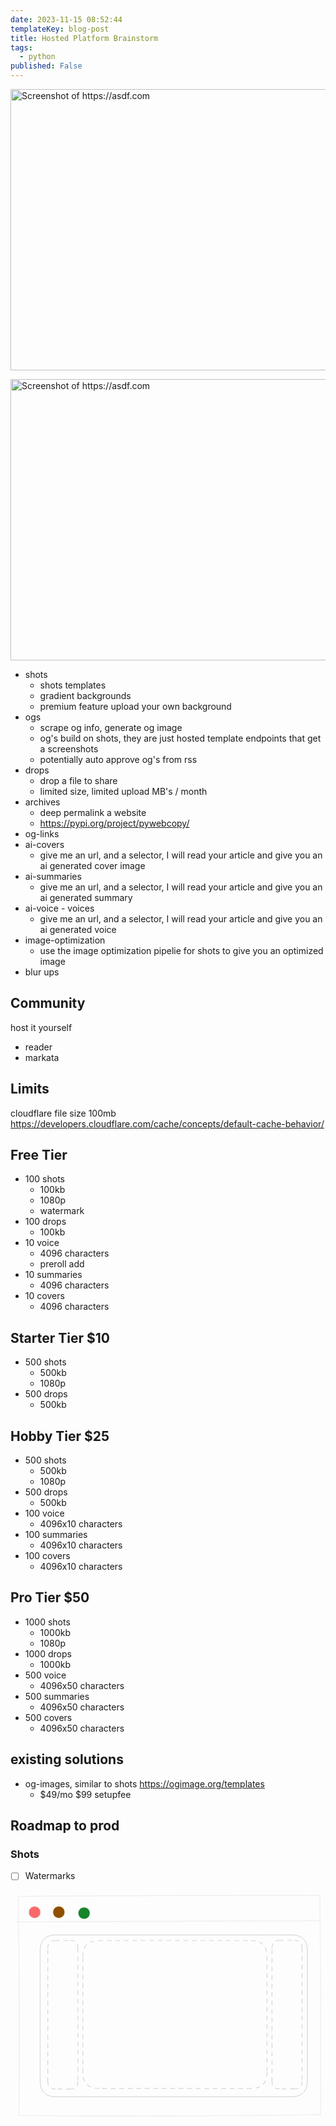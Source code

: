 ```yaml
---
date: 2023-11-15 08:52:44
templateKey: blog-post
title: Hosted Platform Brainstorm
tags:
  - python
published: False
---
```


<img
src="http://localhost:8000/shot/?url=https://asdf.com&height=450&width=800&scaled_width=800&scaled_height=450&selectors=" alt="Screenshot of https://asdf.com"
style="width: 800px; height: 450px;"
/>

<img height="450" width="800" src="http://localhost:8000/shot/?url=https://asdf.com&height=450&width=800&scaled_width=800&scaled_height=450&selectors=" alt="Screenshot of https://asdf.com"/>

- shots
  - shots templates
  - gradient backgrounds
  - premium feature upload your own background
- ogs
  - scrape og info, generate og image
  - og's build on shots, they are just hosted template endpoints that get a screenshots
  - potentially auto approve og's from rss
- drops
  - drop a file to share
  - limited size, limited upload MB's / month
- archives
  - deep permalink a website
  - <https://pypi.org/project/pywebcopy/>
- og-links
- ai-covers
  - give me an url, and a selector, I will read your article and give you an ai generated cover image
- ai-summaries
  - give me an url, and a selector, I will read your article and give you an ai generated summary
- ai-voice - voices
  - give me an url, and a selector, I will read your article and give you an ai generated voice
- image-optimization
  - use the image optimization pipelie for shots to give you an optimized image
- blur ups

## Community

host it yourself

- reader
- markata

## Limits

cloudflare file size 100mb <https://developers.cloudflare.com/cache/concepts/default-cache-behavior/>

## Free Tier

- 100 shots
  - 100kb
  - 1080p
  - watermark
- 100 drops
  - 100kb
- 10 voice
  - 4096 characters
  - preroll add
- 10 summaries
  - 4096 characters
- 10 covers
  - 4096 characters

## Starter Tier $10

- 500 shots
  - 500kb
  - 1080p
- 500 drops
  - 500kb

## Hobby Tier $25

- 500 shots
  - 500kb
  - 1080p
- 500 drops
  - 500kb
- 100 voice
  - 4096x10 characters
- 100 summaries
  - 4096x10 characters
- 100 covers
  - 4096x10 characters

## Pro Tier $50

- 1000 shots
  - 1000kb
  - 1080p
- 1000 drops
  - 1000kb
- 500 voice
  - 4096x50 characters
- 500 summaries
  - 4096x50 characters
- 500 covers
  - 4096x50 characters

## existing solutions

- og-images, similar to shots <https://ogimage.org/templates>
  - $49/mo $99 setupfee

## Roadmap to prod

### Shots

- [ ] Watermarks

<svg version="1.1" xmlns="http://www.w3.org/2000/svg" viewBox="0 0 629.5838486947605 460.14269017839115" width="629.5838486947605" height="460.14269017839115" filter="invert(93%) hue-rotate(180deg)">
  <!-- svg-source:excalidraw -->

  <defs>
    <style class="style-fonts">
      @font-face {
        font-family: "Virgil";
        src: url("https://excalidraw.com/Virgil.woff2");
      }
      @font-face {
        font-family: "Cascadia";
        src: url("https://excalidraw.com/Cascadia.woff2");
      }
      @font-face {
        font-family: "Assistant";
        src: url("https://excalidraw.com/Assistant-Regular.woff2");
      }
    </style>

  </defs>
  <g stroke-linecap="round" transform="translate(16.31581243820466 10.963047496005004) rotate(359.81664177256994 301.28419440173326 219.10829759319057)"><path d="M0 0 C209.95 -0.55, 419.3 0.15, 602.57 0 M0 0 C223.64 -1.39, 446.91 -1.33, 602.57 0 M602.57 0 C603.02 110.75, 604.73 223.25, 602.57 438.22 M602.57 0 C604.07 105.52, 603.42 210.48, 602.57 438.22 M602.57 438.22 C421.02 439.89, 238.63 441.25, 0 438.22 M602.57 438.22 C445.92 440.36, 289.84 440.56, 0 438.22 M0 438.22 C1.3 301.03, 2.26 163.72, 0 0 M0 438.22 C1.49 327.27, 0.98 215.61, 0 0" stroke="#000000" stroke-width="1" fill="none"></path></g><g stroke-linecap="round"><g transform="translate(10.29357030063403 61.46721863495213) rotate(359.81664177256994 303.5413940742784 0)"><path d="M-0.3 1.02 C100.98 1, 506.7 0.88, 607.83 0.85 M1.75 0.51 C102.92 0.08, 506.66 -0.57, 607.28 -0.83" stroke="#000000" stroke-width="1" fill="none"></path></g></g><mask></mask><g stroke-linecap="round" transform="translate(36.45029269471485 31.949750067657817) rotate(359.81664177256994 11.784205635318813 11.784205635318813)"><path d="M23.57 11.78 C23.57 12.47, 23.51 13.16, 23.39 13.83 C23.27 14.5, 23.09 15.17, 22.86 15.81 C22.62 16.46, 22.33 17.09, 21.99 17.68 C21.65 18.27, 21.25 18.84, 20.81 19.36 C20.37 19.88, 19.88 20.37, 19.36 20.81 C18.84 21.25, 18.27 21.65, 17.68 21.99 C17.09 22.33, 16.46 22.62, 15.81 22.86 C15.17 23.09, 14.5 23.27, 13.83 23.39 C13.16 23.51, 12.47 23.57, 11.78 23.57 C11.1 23.57, 10.41 23.51, 9.74 23.39 C9.07 23.27, 8.39 23.09, 7.75 22.86 C7.11 22.62, 6.48 22.33, 5.89 21.99 C5.3 21.65, 4.73 21.25, 4.21 20.81 C3.69 20.37, 3.2 19.88, 2.76 19.36 C2.32 18.84, 1.92 18.27, 1.58 17.68 C1.24 17.09, 0.94 16.46, 0.71 15.81 C0.48 15.17, 0.3 14.5, 0.18 13.83 C0.06 13.16, 0 12.47, 0 11.78 C0 11.1, 0.06 10.41, 0.18 9.74 C0.3 9.07, 0.48 8.39, 0.71 7.75 C0.94 7.11, 1.24 6.48, 1.58 5.89 C1.92 5.3, 2.32 4.73, 2.76 4.21 C3.2 3.69, 3.69 3.2, 4.21 2.76 C4.73 2.32, 5.3 1.92, 5.89 1.58 C6.48 1.24, 7.11 0.94, 7.75 0.71 C8.39 0.48, 9.07 0.3, 9.74 0.18 C10.41 0.06, 11.1 0, 11.78 0 C12.47 0, 13.16 0.06, 13.83 0.18 C14.5 0.3, 15.17 0.48, 15.81 0.71 C16.46 0.94, 17.09 1.24, 17.68 1.58 C18.27 1.92, 18.84 2.32, 19.36 2.76 C19.88 3.2, 20.37 3.69, 20.81 4.21 C21.25 4.73, 21.65 5.3, 21.99 5.89 C22.33 6.48, 22.62 7.11, 22.86 7.75 C23.09 8.39, 23.27 9.07, 23.39 9.74 C23.51 10.41, 23.54 11.44, 23.57 11.78 C23.6 12.13, 23.6 11.44, 23.57 11.78" stroke="none" stroke-width="0" fill="#fa5252"></path><path d="M23.57 11.78 C23.57 12.47, 23.51 13.16, 23.39 13.83 C23.27 14.5, 23.09 15.17, 22.86 15.81 C22.62 16.46, 22.33 17.09, 21.99 17.68 C21.65 18.27, 21.25 18.84, 20.81 19.36 C20.37 19.88, 19.88 20.37, 19.36 20.81 C18.84 21.25, 18.27 21.65, 17.68 21.99 C17.09 22.33, 16.46 22.62, 15.81 22.86 C15.17 23.09, 14.5 23.27, 13.83 23.39 C13.16 23.51, 12.47 23.57, 11.78 23.57 C11.1 23.57, 10.41 23.51, 9.74 23.39 C9.07 23.27, 8.39 23.09, 7.75 22.86 C7.11 22.62, 6.48 22.33, 5.89 21.99 C5.3 21.65, 4.73 21.25, 4.21 20.81 C3.69 20.37, 3.2 19.88, 2.76 19.36 C2.32 18.84, 1.92 18.27, 1.58 17.68 C1.24 17.09, 0.94 16.46, 0.71 15.81 C0.48 15.17, 0.3 14.5, 0.18 13.83 C0.06 13.16, 0 12.47, 0 11.78 C0 11.1, 0.06 10.41, 0.18 9.74 C0.3 9.07, 0.48 8.39, 0.71 7.75 C0.94 7.11, 1.24 6.48, 1.58 5.89 C1.92 5.3, 2.32 4.73, 2.76 4.21 C3.2 3.69, 3.69 3.2, 4.21 2.76 C4.73 2.32, 5.3 1.92, 5.89 1.58 C6.48 1.24, 7.11 0.94, 7.75 0.71 C8.39 0.48, 9.07 0.3, 9.74 0.18 C10.41 0.06, 11.1 0, 11.78 0 C12.47 0, 13.16 0.06, 13.83 0.18 C14.5 0.3, 15.17 0.48, 15.81 0.71 C16.46 0.94, 17.09 1.24, 17.68 1.58 C18.27 1.92, 18.84 2.32, 19.36 2.76 C19.88 3.2, 20.37 3.69, 20.81 4.21 C21.25 4.73, 21.65 5.3, 21.99 5.89 C22.33 6.48, 22.62 7.11, 22.86 7.75 C23.09 8.39, 23.27 9.07, 23.39 9.74 C23.51 10.41, 23.54 11.44, 23.57 11.78 C23.6 12.13, 23.6 11.44, 23.57 11.78" stroke="#000000" stroke-width="1" fill="none"></path></g><g stroke-linecap="round" transform="translate(84.80624071464496 31.795000603418544) rotate(359.81664177256994 11.784205635318813 11.784205635318813)"><path d="M23.57 11.78 C23.57 12.47, 23.51 13.16, 23.39 13.83 C23.27 14.5, 23.09 15.17, 22.86 15.81 C22.62 16.46, 22.33 17.09, 21.99 17.68 C21.65 18.27, 21.25 18.84, 20.81 19.36 C20.37 19.88, 19.88 20.37, 19.36 20.81 C18.84 21.25, 18.27 21.65, 17.68 21.99 C17.09 22.33, 16.46 22.62, 15.81 22.86 C15.17 23.09, 14.5 23.27, 13.83 23.39 C13.16 23.51, 12.47 23.57, 11.78 23.57 C11.1 23.57, 10.41 23.51, 9.74 23.39 C9.07 23.27, 8.39 23.09, 7.75 22.86 C7.11 22.62, 6.48 22.33, 5.89 21.99 C5.3 21.65, 4.73 21.25, 4.21 20.81 C3.69 20.37, 3.2 19.88, 2.76 19.36 C2.32 18.84, 1.92 18.27, 1.58 17.68 C1.24 17.09, 0.94 16.46, 0.71 15.81 C0.48 15.17, 0.3 14.5, 0.18 13.83 C0.06 13.16, 0 12.47, 0 11.78 C0 11.1, 0.06 10.41, 0.18 9.74 C0.3 9.07, 0.48 8.39, 0.71 7.75 C0.94 7.11, 1.24 6.48, 1.58 5.89 C1.92 5.3, 2.32 4.73, 2.76 4.21 C3.2 3.69, 3.69 3.2, 4.21 2.76 C4.73 2.32, 5.3 1.92, 5.89 1.58 C6.48 1.24, 7.11 0.94, 7.75 0.71 C8.39 0.48, 9.07 0.3, 9.74 0.18 C10.41 0.06, 11.1 0, 11.78 0 C12.47 0, 13.16 0.06, 13.83 0.18 C14.5 0.3, 15.17 0.48, 15.81 0.71 C16.46 0.94, 17.09 1.24, 17.68 1.58 C18.27 1.92, 18.84 2.32, 19.36 2.76 C19.88 3.2, 20.37 3.69, 20.81 4.21 C21.25 4.73, 21.65 5.3, 21.99 5.89 C22.33 6.48, 22.62 7.11, 22.86 7.75 C23.09 8.39, 23.27 9.07, 23.39 9.74 C23.51 10.41, 23.54 11.44, 23.57 11.78 C23.6 12.13, 23.6 11.44, 23.57 11.78" stroke="none" stroke-width="0" fill="#fab005"></path><path d="M23.57 11.78 C23.57 12.47, 23.51 13.16, 23.39 13.83 C23.27 14.5, 23.09 15.17, 22.86 15.81 C22.62 16.46, 22.33 17.09, 21.99 17.68 C21.65 18.27, 21.25 18.84, 20.81 19.36 C20.37 19.88, 19.88 20.37, 19.36 20.81 C18.84 21.25, 18.27 21.65, 17.68 21.99 C17.09 22.33, 16.46 22.62, 15.81 22.86 C15.17 23.09, 14.5 23.27, 13.83 23.39 C13.16 23.51, 12.47 23.57, 11.78 23.57 C11.1 23.57, 10.41 23.51, 9.74 23.39 C9.07 23.27, 8.39 23.09, 7.75 22.86 C7.11 22.62, 6.48 22.33, 5.89 21.99 C5.3 21.65, 4.73 21.25, 4.21 20.81 C3.69 20.37, 3.2 19.88, 2.76 19.36 C2.32 18.84, 1.92 18.27, 1.58 17.68 C1.24 17.09, 0.94 16.46, 0.71 15.81 C0.48 15.17, 0.3 14.5, 0.18 13.83 C0.06 13.16, 0 12.47, 0 11.78 C0 11.1, 0.06 10.41, 0.18 9.74 C0.3 9.07, 0.48 8.39, 0.71 7.75 C0.94 7.11, 1.24 6.48, 1.58 5.89 C1.92 5.3, 2.32 4.73, 2.76 4.21 C3.2 3.69, 3.69 3.2, 4.21 2.76 C4.73 2.32, 5.3 1.92, 5.89 1.58 C6.48 1.24, 7.11 0.94, 7.75 0.71 C8.39 0.48, 9.07 0.3, 9.74 0.18 C10.41 0.06, 11.1 0, 11.78 0 C12.47 0, 13.16 0.06, 13.83 0.18 C14.5 0.3, 15.17 0.48, 15.81 0.71 C16.46 0.94, 17.09 1.24, 17.68 1.58 C18.27 1.92, 18.84 2.32, 19.36 2.76 C19.88 3.2, 20.37 3.69, 20.81 4.21 C21.25 4.73, 21.65 5.3, 21.99 5.89 C22.33 6.48, 22.62 7.11, 22.86 7.75 C23.09 8.39, 23.27 9.07, 23.39 9.74 C23.51 10.41, 23.54 11.44, 23.57 11.78 C23.6 12.13, 23.6 11.44, 23.57 11.78" stroke="#000000" stroke-width="1" fill="none"></path></g><g stroke-linecap="round" transform="translate(135.2927009322155 33.757170639198876) rotate(359.81664177256994 11.784205635318813 11.784205635318813)"><path d="M23.57 11.78 C23.57 12.47, 23.51 13.16, 23.39 13.83 C23.27 14.5, 23.09 15.17, 22.86 15.81 C22.62 16.46, 22.33 17.09, 21.99 17.68 C21.65 18.27, 21.25 18.84, 20.81 19.36 C20.37 19.88, 19.88 20.37, 19.36 20.81 C18.84 21.25, 18.27 21.65, 17.68 21.99 C17.09 22.33, 16.46 22.62, 15.81 22.86 C15.17 23.09, 14.5 23.27, 13.83 23.39 C13.16 23.51, 12.47 23.57, 11.78 23.57 C11.1 23.57, 10.41 23.51, 9.74 23.39 C9.07 23.27, 8.39 23.09, 7.75 22.86 C7.11 22.62, 6.48 22.33, 5.89 21.99 C5.3 21.65, 4.73 21.25, 4.21 20.81 C3.69 20.37, 3.2 19.88, 2.76 19.36 C2.32 18.84, 1.92 18.27, 1.58 17.68 C1.24 17.09, 0.94 16.46, 0.71 15.81 C0.48 15.17, 0.3 14.5, 0.18 13.83 C0.06 13.16, 0 12.47, 0 11.78 C0 11.1, 0.06 10.41, 0.18 9.74 C0.3 9.07, 0.48 8.39, 0.71 7.75 C0.94 7.11, 1.24 6.48, 1.58 5.89 C1.92 5.3, 2.32 4.73, 2.76 4.21 C3.2 3.69, 3.69 3.2, 4.21 2.76 C4.73 2.32, 5.3 1.92, 5.89 1.58 C6.48 1.24, 7.11 0.94, 7.75 0.71 C8.39 0.48, 9.07 0.3, 9.74 0.18 C10.41 0.06, 11.1 0, 11.78 0 C12.47 0, 13.16 0.06, 13.83 0.18 C14.5 0.3, 15.17 0.48, 15.81 0.71 C16.46 0.94, 17.09 1.24, 17.68 1.58 C18.27 1.92, 18.84 2.32, 19.36 2.76 C19.88 3.2, 20.37 3.69, 20.81 4.21 C21.25 4.73, 21.65 5.3, 21.99 5.89 C22.33 6.48, 22.62 7.11, 22.86 7.75 C23.09 8.39, 23.27 9.07, 23.39 9.74 C23.51 10.41, 23.54 11.44, 23.57 11.78 C23.6 12.13, 23.6 11.44, 23.57 11.78" stroke="none" stroke-width="0" fill="#40c057"></path><path d="M23.57 11.78 C23.57 12.47, 23.51 13.16, 23.39 13.83 C23.27 14.5, 23.09 15.17, 22.86 15.81 C22.62 16.46, 22.33 17.09, 21.99 17.68 C21.65 18.27, 21.25 18.84, 20.81 19.36 C20.37 19.88, 19.88 20.37, 19.36 20.81 C18.84 21.25, 18.27 21.65, 17.68 21.99 C17.09 22.33, 16.46 22.62, 15.81 22.86 C15.17 23.09, 14.5 23.27, 13.83 23.39 C13.16 23.51, 12.47 23.57, 11.78 23.57 C11.1 23.57, 10.41 23.51, 9.74 23.39 C9.07 23.27, 8.39 23.09, 7.75 22.86 C7.11 22.62, 6.48 22.33, 5.89 21.99 C5.3 21.65, 4.73 21.25, 4.21 20.81 C3.69 20.37, 3.2 19.88, 2.76 19.36 C2.32 18.84, 1.92 18.27, 1.58 17.68 C1.24 17.09, 0.94 16.46, 0.71 15.81 C0.48 15.17, 0.3 14.5, 0.18 13.83 C0.06 13.16, 0 12.47, 0 11.78 C0 11.1, 0.06 10.41, 0.18 9.74 C0.3 9.07, 0.48 8.39, 0.71 7.75 C0.94 7.11, 1.24 6.48, 1.58 5.89 C1.92 5.3, 2.32 4.73, 2.76 4.21 C3.2 3.69, 3.69 3.2, 4.21 2.76 C4.73 2.32, 5.3 1.92, 5.89 1.58 C6.48 1.24, 7.11 0.94, 7.75 0.71 C8.39 0.48, 9.07 0.3, 9.74 0.18 C10.41 0.06, 11.1 0, 11.78 0 C12.47 0, 13.16 0.06, 13.83 0.18 C14.5 0.3, 15.17 0.48, 15.81 0.71 C16.46 0.94, 17.09 1.24, 17.68 1.58 C18.27 1.92, 18.84 2.32, 19.36 2.76 C19.88 3.2, 20.37 3.69, 20.81 4.21 C21.25 4.73, 21.65 5.3, 21.99 5.89 C22.33 6.48, 22.62 7.11, 22.86 7.75 C23.09 8.39, 23.27 9.07, 23.39 9.74 C23.51 10.41, 23.54 11.44, 23.57 11.78 C23.6 12.13, 23.6 11.44, 23.57 11.78" stroke="#000000" stroke-width="1" fill="none"></path></g><g stroke-linecap="round" transform="translate(59.20068387524731 89.05373466188496) rotate(0 267.09152149134246 161.74797108947757)"><path d="M32 0 C129.07 0, 226.15 0, 502.18 0 M32 0 C127.19 0, 222.38 0, 502.18 0 M502.18 0 C523.52 0, 534.18 10.67, 534.18 32 M502.18 0 C523.52 0, 534.18 10.67, 534.18 32 M534.18 32 C534.18 110.31, 534.18 188.62, 534.18 291.5 M534.18 32 C534.18 122.55, 534.18 213.09, 534.18 291.5 M534.18 291.5 C534.18 312.83, 523.52 323.5, 502.18 323.5 M534.18 291.5 C534.18 312.83, 523.52 323.5, 502.18 323.5 M502.18 323.5 C402.29 323.5, 302.4 323.5, 32 323.5 M502.18 323.5 C402.71 323.5, 303.23 323.5, 32 323.5 M32 323.5 C10.67 323.5, 0 312.83, 0 291.5 M32 323.5 C10.67 323.5, 0 312.83, 0 291.5 M0 291.5 C0 195.86, 0 100.23, 0 32 M0 291.5 C0 233.9, 0 176.3, 0 32 M0 32 C0 10.67, 10.67 0, 32 0 M0 32 C0 10.67, 10.67 0, 32 0" stroke="#1e1e1e" stroke-width="1" fill="none"></path></g><g stroke-linecap="round" transform="translate(74.54600420937714 100.25167112192571) rotate(0 30.068533087146477 148.47634269239222)"><path d="M15.03 0 C23.52 0, 32.01 0, 45.1 0 M45.1 0 C55.13 0, 60.14 5.01, 60.14 15.03 M60.14 15.03 C60.14 117.48, 60.14 219.93, 60.14 281.92 M60.14 281.92 C60.14 291.94, 55.13 296.95, 45.1 296.95 M45.1 296.95 C33.2 296.95, 21.3 296.95, 15.03 296.95 M15.03 296.95 C5.01 296.95, 0 291.94, 0 281.92 M0 281.92 C0 219.22, 0 156.51, 0 15.03 M0 15.03 C0 5.01, 5.01 0, 15.03 0" stroke="#1e1e1e" stroke-width="1.5" fill="none" stroke-dasharray="8 9"></path></g><g stroke-linecap="round" transform="translate(144.53310708463192 100.25167112192571) rotate(0 184.14384400955907 147.85423511127885)"><path d="M32 0 C131.19 0, 230.39 0, 336.29 0 M336.29 0 C357.62 0, 368.29 10.67, 368.29 32 M368.29 32 C368.29 86.42, 368.29 140.83, 368.29 263.71 M368.29 263.71 C368.29 285.04, 357.62 295.71, 336.29 295.71 M336.29 295.71 C248.5 295.71, 160.71 295.71, 32 295.71 M32 295.71 C10.67 295.71, 0 285.04, 0 263.71 M0 263.71 C0 214.52, 0 165.32, 0 32 M0 32 C0 10.67, 10.67 0, 32 0" stroke="#1e1e1e" stroke-width="1.5" fill="none" stroke-dasharray="8 9"></path></g><g stroke-linecap="round" transform="translate(522.6708318047117 99.94061733136903) rotate(0 30.068533087146477 148.47634269239222)"><path d="M15.03 0 C22.97 0, 30.91 0, 45.1 0 M45.1 0 C55.13 0, 60.14 5.01, 60.14 15.03 M60.14 15.03 C60.14 118.47, 60.14 221.9, 60.14 281.92 M60.14 281.92 C60.14 291.94, 55.13 296.95, 45.1 296.95 M45.1 296.95 C33.12 296.95, 21.14 296.95, 15.03 296.95 M15.03 296.95 C5.01 296.95, 0 291.94, 0 281.92 M0 281.92 C0 218.03, 0 154.15, 0 15.03 M0 15.03 C0 5.01, 5.01 0, 15.03 0" stroke="#1e1e1e" stroke-width="1.5" fill="none" stroke-dasharray="8 9"></path></g></svg>
